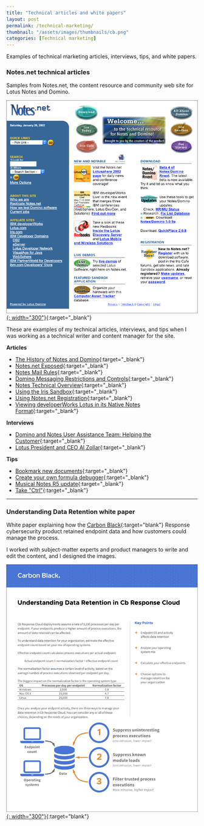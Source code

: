 ```yaml
---
title: "Technical articles and white papers"
layout: post
permalink: /technical-marketing/
thumbnail: "/assets/images/thumbnails/cb.png"
categories: [Technical marketing]
---
```

Examples of technical marketing articles, interviews, tips, and white papers.

### Notes.net technical articles
Samples from Notes.net, the content resource and community web site for Lotus Notes and Domino.

[![](/assets/images/notesnet-2002-Jan.png){: width="300"}](/assets/images/notesnet-2002-Jan.png){:target="_blank"}

These are examples of my technical articles, interviews, and tips when I was working as a technical writer and content manager for the site.

**Articles**
- [The History of Notes and Domino](/assets/pdf/notesnet/history-notes-domino.pdf){:target="_blank"}
- [Notes.net Exposed](/assets/pdf/notesnet/award2.pdf){:target="_blank"}
- [Notes Mail Rules](/assets/pdf/notesnet/mailrule.pdf){:target="_blank"}
- [Domino Messaging Restrictions and Controls](/assets/pdf/notesnet/msg-restrictions.pdf){:target="_blank"}
- [Notes Technical Overview](/assets/pdf/notesnet/ls-notes-technical-overview.pdf){:target="_blank"}
- [Using the Iris Sandbox](/assets/pdf/notesnet/using-iris-sandbox.pdf){:target="_blank"}
- [Using Notes.net Registration](/assets/pdf/notesnet/using-notesnet-registration.pdf){:target="_blank"}
- [Viewing developerWorks Lotus in its Native Notes Format](/assets/pdf/notesnet/ls-native_notes.pdf){:target="_blank"}

**Interviews**
- [Domino and Notes User Assistance Team: Helping the Customer](/assets/pdf/notesnet/domino-notes-user-assistance.pdf){:target="_blank"}
- [Lotus President and CEO Al Zollar](/assets/pdf/notesnet/zollar.pdf){:target="_blank"}

**Tips**
- [Bookmark new documents](/assets/pdf/notesnet/bookmark-new-documents.pdf){:target="_blank"}
- [Create your own formula debugger](/assets/pdf/notesnet/create-your-own-formula-debugger.pdf){:target="_blank"}
- [Musical Notes R5 update](/assets/pdf/notesnet/musical-notes-r5-update.pdf){:target="_blank"}
- [Take "Ctrl"](/assets/pdf/notesnet/take-ctrl.pdf){:target="_blank"}

---

### Understanding Data Retention white paper
White paper explaining how the [Carbon Black](https://www.carbonblack.com/){:target="blank"} Response cybersecurity product retained endpoint data and how customers could manage the process.

I worked with subject-matter experts and product managers to write and edit the content, and I designed the images.

[![](/assets/images/cloud-data-retention.png){: width="300"}](/assets/pdf/cloud-data-retention.pdf){:target="blank"}
